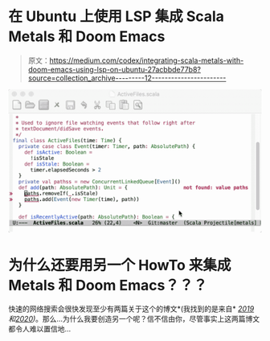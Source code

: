 # 在 Ubuntu 上使用 LSP 集成 Scala Metals 和 Doom Emacs

> 原文：<https://medium.com/codex/integrating-scala-metals-with-doom-emacs-using-lsp-on-ubuntu-27acbbde77b8?source=collection_archive---------12----------------------->

![](img/e9c16fb0f6786431fb7322df8f2e10dd.png)

# 为什么还要用另一个 HowTo 来集成 Metals 和 Doom Emacs？？？

快速的网络搜索会很快发现至少有两篇关于这个的博文*(我找到的是来自* [*2019*](https://www.matfournier.com/2019-10-05-scalaemacs/) *和*[*2020*](https://siawyoung.com/blog/code/2020-02-06-installing-metals-emacs-doom)*)*。那么…为什么我要创造另一个呢？信不信由你，尽管事实上这两篇博文都令人难以置信地…